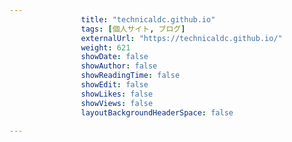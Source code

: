 ---
                title: "technicaldc.github.io"
                tags: [個人サイト, ブログ]
                externalUrl: "https://technicaldc.github.io/"
                weight: 621
                showDate: false
                showAuthor: false
                showReadingTime: false
                showEdit: false
                showLikes: false
                showViews: false
                layoutBackgroundHeaderSpace: false
                ---

